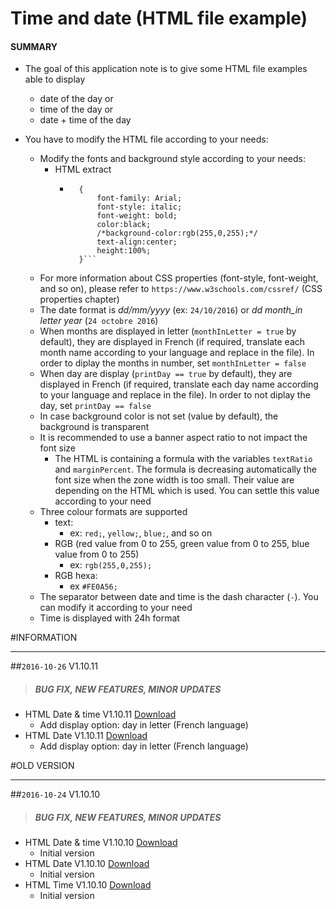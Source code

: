 # Time and date (HTML file example)

#### **SUMMARY**
- The goal of this application note is to give some HTML file examples able to display
	- date of the day or
	- time of the day or
	- date + time of the day

- You have to modify the HTML file according to your needs:
	- Modify the fonts and background style according to your needs:
		- HTML extract
			- ```#dateDIV
				{
					font-family: Arial;
					font-style: italic;
					font-weight: bold;
					color:black;
					/*background-color:rgb(255,0,255);*/
					text-align:center;
					height:100%;
				}```
	- For more information about CSS properties (font-style, font-weight, and so on), please refer to ```https://www.w3schools.com/cssref/``` (CSS properties chapter)
	- The date format is *dd/mm/yyyy* (ex: ```24/10/2016```) or *dd month_in letter year* (```24 octobre 2016```)
	- When months are displayed in letter (```monthInLetter = true``` by default), they are displayed in French (if required, translate each month name according to your language and replace in the file). In order to diplay the months in number, set ```monthInLetter = false```
	- When day are display (```printDay == true``` by default), they are displayed in French (if required, translate each day name according to your language and replace in the file). In order to not diplay the day, set ```printDay == false```
	- In case background color is not set (value by default), the background is transparent
	- It is recommended to use a banner aspect ratio to not impact the font size
		- The HTML is containing a formula with the variables ```textRatio``` and ```marginPercent```. The formula is decreasing automatically the font size when the zone width is too small. Their value are depending on the HTML which is used. You can settle this value according to your need
	- Three colour formats are supported
		- text:
			- ex: ```red;```, ```yellow;```, ```blue;```, and so on
		- RGB (red value from 0 to 255, green value from 0 to 255, blue value from 0 to 255)
			- ex: ```rgb(255,0,255);```
		- RGB hexa:
			- ex ```#FE0A56;```
	- The separator between date and time is the dash character (``` - ```). You can modify it according to your need
	- Time is displayed with 24h format

#INFORMATION
***********************************************************************
##`2016-10-26` V1.10.11
>##### **BUG FIX, NEW FEATURES, MINOR UPDATES**
- HTML Date & time V1.10.11 [Download](https://github.com/innes-labs/archives/downloads/application-notes/tools/date-et-heure-V1.10.11.zip)
	- Add display option: day in letter (French language)
- HTML Date V1.10.11 [Download](https://github.com/innes-labs/archives/downloads/application-notes/tools/date-V1.10.11.zip)
	- Add display option: day in letter (French language)

#OLD VERSION
***********************************************************************
##`2016-10-24` V1.10.10
>##### **BUG FIX, NEW FEATURES, MINOR UPDATES**
- HTML Date & time V1.10.10 [Download](https://github.com/innes-labs/archives/downloads/application-notes/tools/date-et-heure-V1.10.10.zip)
	- Initial version
- HTML Date V1.10.10 [Download](https://github.com/innes-labs/archives/downloads/application-notes/tools/date-V1.10.10.zip)
	- Initial version
- HTML Time V1.10.10 [Download](https://github.com/innes-labs/archives/downloads/application-notes/tools/heure-V1.10.10.zip)
	- Initial version





